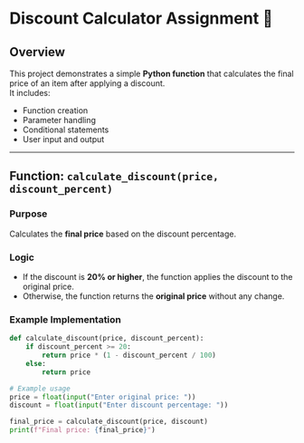 # Discount Calculator Assignment 🛒

## Overview
This project demonstrates a simple **Python function** that calculates the final price of an item after applying a discount.  
It includes:

- Function creation
- Parameter handling
- Conditional statements
- User input and output

---

## Function: `calculate_discount(price, discount_percent)`

### Purpose
Calculates the **final price** based on the discount percentage.  

### Logic
- If the discount is **20% or higher**, the function applies the discount to the original price.
- Otherwise, the function returns the **original price** without any change.

### Example Implementation
```python
def calculate_discount(price, discount_percent):
    if discount_percent >= 20:
        return price * (1 - discount_percent / 100)
    else:
        return price

# Example usage
price = float(input("Enter original price: "))
discount = float(input("Enter discount percentage: "))

final_price = calculate_discount(price, discount)
print(f"Final price: {final_price}")
